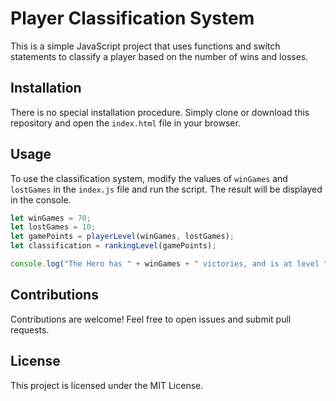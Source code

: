 # Player Classification System

This is a simple JavaScript project that uses functions and switch statements to classify a player based on the number of wins and losses.

## Installation

There is no special installation procedure. Simply clone or download this repository and open the `index.html` file in your browser.

## Usage

To use the classification system, modify the values of `winGames` and `lostGames` in the `index.js` file and run the script. The result will be displayed in the console.

```javascript
let winGames = 70;
let lostGames = 10;
let gamePoints = playerLevel(winGames, lostGames);
let classification = rankingLevel(gamePoints);

console.log("The Hero has " + winGames + " victories, and is at level " + classification);

```

## Contributions
Contributions are welcome! Feel free to open issues and submit pull requests.

## License
This project is licensed under the MIT License.
